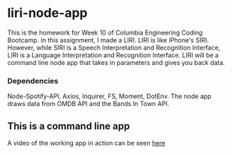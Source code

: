 # liri-node-app
This is the homework for Week 10 of Columbia Engineering Coding Bootcamp.
In this assignment, I made a LIRI. LIRI is like iPhone's SIRI. However, while SIRI is a Speech Interpretation and Recognition Interface, LIRI is a Language Interpretation and Recognition Interface. LIRI will be a command line node app that takes in parameters and gives you back data.

### Dependencies 
Node-Spotify-API, Axios, Inquirer, FS, Moment, DotEnv. The node app draws data from  OMDB API and the Bands In Town API.

## This is a command line app

A video of the working app in action can be seen [here](https://youtu.be/NGXfx7wt2as)